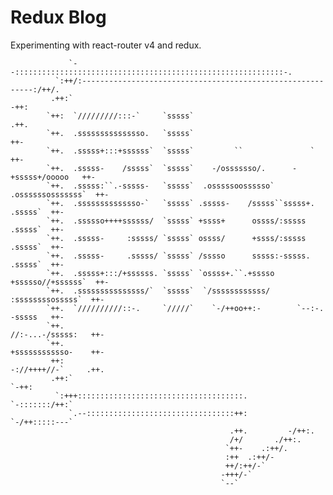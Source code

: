 # Redux Blog

Experimenting with react-router v4 and redux.



                 `--::::::::::::::::::::::::::::::::::::::::::::::::::::::::::::-.
              `:++/:-----------------------------------------------------------:/++/.
             .++:`                                                                -++:
            `++:  `/////////:::-`     `sssss`                                      .++.
            `++.  .sssssssssssssso.   `sssss`                                       ++-
            `++.  .sssss+:::+ssssss`  `sssss`         ``               `            ++-
            `++.  .sssss-    /sssss`  `sssss`    -/osssssso/.      -+sssss+/ooooo   ++-
            `++.  .sssss:``.-sssss-   `sssss`  .osssssoossssso`  .ossssssosssssss`  ++-
            `++.  .ssssssssssssso-`   `sssss` .sssss-    /sssss``sssss+.   .sssss`  ++-
            `++.  .ssssso++++ssssss/  `sssss` +ssss+      ossss/:sssss     .sssss`  ++-
            `++.  .sssss-     :sssss/ `sssss` ossss/      +ssss/:sssss     .sssss`  ++-
            `++.  .sssss-     .sssss/ `sssss` /sssso      sssss:-sssss.    .sssss`  ++-
            `++.  .sssss+:::/+ssssss. `sssss` `ossss+.``.+sssso  +ssssso//+ssssss`  ++-
            `++.  .sssssssssssssss/`  `sssss`  `/ssssssssssss/    :ssssssssosssss`  ++-
            `++.  `//////////::-.     `/////`    `-/++oo++:-        `--:-. -sssss   ++-
            `++.                                                  //:-...-/sssss:   ++-
            `++.                                                  +ssssssssssso-    ++-
             ++:                                                  -://++++//-`     .++.
             .++:`                                                               `-++:
              `:+++:::::::::::::::::::::::::::::::::::::.              `-:::::::/++:`
                 `.--:::::::::::::::::::::::::::::::::++:           `-/++:::::---`
                                                     .++.         -/++:.
                                                     /+/       ./++:.
                                                    `++-    .:++/.
                                                    :++  .:++/-
                                                    ++/:++/-`
                                                   -+++/-`
                                                   `--`
